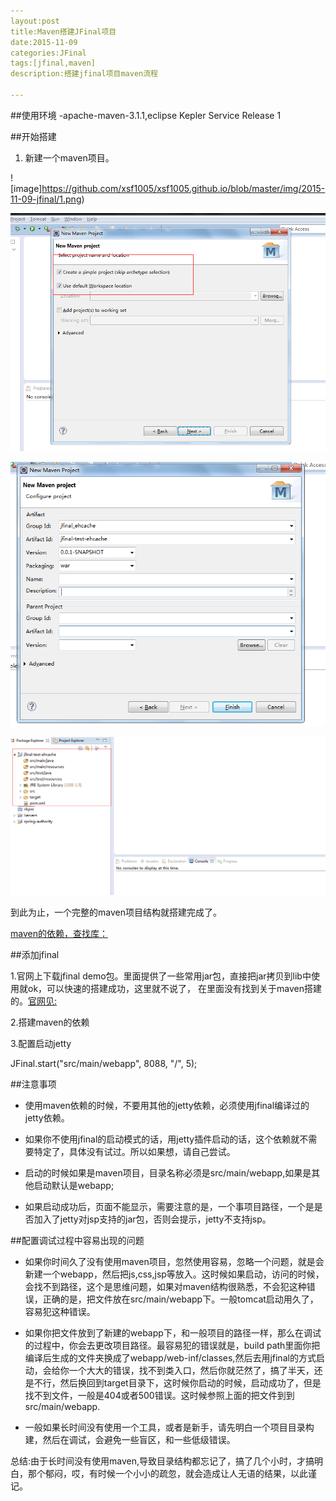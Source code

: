 ```yaml
---
layout:post
title:Maven搭建JFinal项目
date:2015-11-09
categories:JFinal
tags:[jfinal,maven]
description:搭建jfinal项目maven流程

---
```


##使用环境
  -apache-maven-3.1.1,eclipse Kepler Service Release 1

##开始搭建

  1. 新建一个maven项目。
	
  ![image]https://github.com/xsf1005/xsf1005.github.io/blob/master/img/2015-11-09-jfinal/1.png)

  ![image](https://github.com/xsf1005/xsf1005.github.io/blob/master/img/2015-11-09-jfinal/2.png)

  ![image](https://github.com/xsf1005/xsf1005.github.io/blob/master/img/2015-11-09-jfinal/3.png)

  ![image](https://github.com/xsf1005/xsf1005.github.io/blob/master/img/2015-11-09-jfinal/4.png)

   到此为止，一个完整的maven项目结构就搭建完成了。

   [maven的依赖，查找库：](http://mvnrepository.com/)

##添加jfinal

   1.官网上下载jfinal demo包。里面提供了一些常用jar包，直接把jar拷贝到lib中使用就ok，可以快速的搭建成功，这里就不说了，
在里面没有找到关于maven搭建的。[官网见:](http://www.jfinal.com/)
	
   2.搭建maven的依赖

  
   3.配置启动jetty
	
   JFinal.start("src/main/webapp", 8088, "/", 5);

##注意事项

   - 使用maven依赖的时候，不要用其他的jetty依赖，必须使用jfinal编译过的jetty依赖。

   - 如果你不使用jfinal的启动模式的话，用jetty插件启动的话，这个依赖就不需要特定了，具体没有试过。所以如果想，请自己尝试。

   - 启动的时候如果是maven项目，目录名称必须是src/main/webapp,如果是其他启动默认是webapp;

   - 如果启动成功后，页面不能显示，需要注意的是，一个事项目路径，一个是是否加入了jetty对jsp支持的jar包，否则会提示，jetty不支持jsp。


##配置调试过程中容易出现的问题

  - 如果你时间久了没有使用maven项目，忽然使用容易，忽略一个问题，就是会新建一个webapp，然后把js,css,jsp等放入。这时候如果启动，访问的时候，会找不到路径，这个是思维问题，如果对maven结构很熟悉，不会犯这种错误，正确的是，把文件放在src/main/webapp下。一般tomcat启动用久了，容易犯这种错误。

  - 如果你把文件放到了新建的webapp下，和一般项目的路径一样，那么在调试的过程中，你会去更改项目路径。最容易犯的错误就是，build path里面你把编译后生成的文件夹换成了webapp/web-inf/classes,然后去用jfinal的方式启动，会给你一个大大的错误，找不到类入口，然后你就茫然了，搞了半天，还是不行，然后换回到target目录下，这时候你启动的时候，启动成功了，但是找不到文件，一般是404或者500错误。这时候参照上面的把文件到到src/main/webapp.

  - 一般如果长时间没有使用一个工具，或者是新手，请先明白一个项目目录构建，然后在调试，会避免一些盲区，和一些低级错误。


   总结:由于长时间没有使用maven,导致目录结构都忘记了，搞了几个小时，才搞明白，那个郁闷，哎，有时候一个小小的疏忽，就会造成让人无语的结果，以此谨记。

